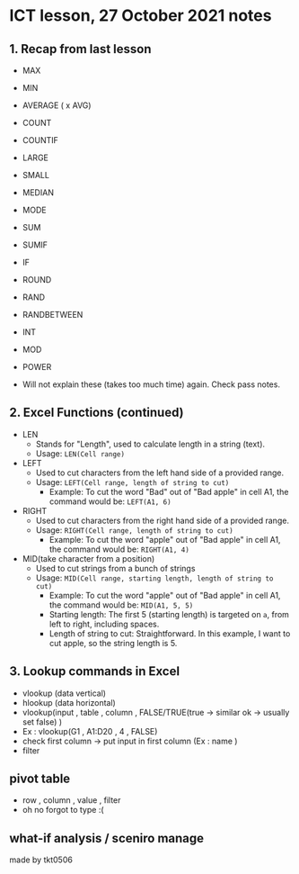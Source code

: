 # ICT lesson, 27 October 2021 notes #

## 1. Recap from last lesson ##
- MAX 
- MIN
- AVERAGE ( x AVG)
- COUNT
- COUNTIF
- LARGE
- SMALL
- MEDIAN
- MODE
- SUM
- SUMIF
- IF
- ROUND
- RAND
- RANDBETWEEN
- INT 
- MOD
- POWER 

- Will not explain these (takes too much time) again. Check pass notes. 

## 2. Excel Functions (continued) ##
- LEN
    - Stands for "Length", used to calculate length in a string (text).
    - Usage: `LEN(Cell range)`
- LEFT
    - Used to cut characters from the left hand side of a provided range.
    - Usage: `LEFT(Cell range, length of string to cut)`
        - Example: To cut the word "Bad" out of "Bad apple" in cell A1, the command would be: `LEFT(A1, 6)`
- RIGHT
    - Used to cut characters from the right hand side of a provided range.
    - Usage: `RIGHT(Cell range, length of string to cut)`
        - Example: To cut the word "apple" out of "Bad apple" in cell A1, the command would be: `RIGHT(A1, 4)`
- MID(take character from a position)
    - Used to cut strings from a bunch of strings
    - Usage: `MID(Cell range, starting length, length of string to cut)`
        - Example: To cut the word "apple" out of "Bad apple" in cell A1, the command would be: `MID(A1, 5, 5)`
        - Starting length:  The first 5 (starting length) is targeted on `a`, from left to right, including spaces.
        - Length of string to cut: Straightforward. In this example, I want to cut apple, so the string length is 5.

## 3. Lookup commands in Excel ##
- vlookup (data vertical) 
- hlookup (data horizontal)
- vlookup(input , table , column , FALSE/TRUE(true -> similar ok -> usually set false) )
- Ex : vlookup(G1 , A1:D20 , 4 , FALSE)
- check first column -> put input in first column (Ex : name )
- filter 

## pivot table ##  
- row , column , value , filter 
- oh no forgot to type :(

## what-if analysis / sceniro manage ##
made by tkt0506
